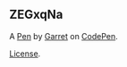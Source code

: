 ZEGxqNa
-------


A [Pen](https://codepen.io/GarretVGBND/pen/ZEGxqNa) by [Garret](https://codepen.io/GarretVGBND) on [CodePen](https://codepen.io).

[License](https://codepen.io/GarretVGBND/pen/ZEGxqNa/license).